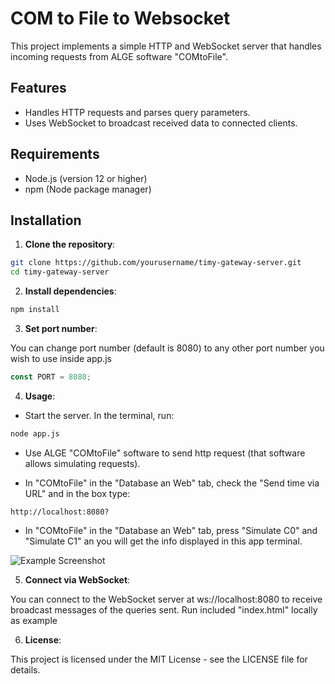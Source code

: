 # COM to File to Websocket

This project implements a simple HTTP and WebSocket server that handles incoming requests from ALGE software "COMtoFile".

## Features

- Handles HTTP requests and parses query parameters.
- Uses WebSocket to broadcast received data to connected clients.

## Requirements

- Node.js (version 12 or higher)
- npm (Node package manager)

## Installation

1. **Clone the repository**:

```bash
git clone https://github.com/yourusername/timy-gateway-server.git
cd timy-gateway-server
```

2. **Install dependencies**:

```bash
npm install
```

3. **Set port number**:

You can change port number (default is 8080) to any other port number you wish to use inside app.js

```javascript
const PORT = 8080;
```
    

4. **Usage**:

- Start the server. In the terminal, run:
```bash
node app.js
```

- Use ALGE "COMtoFile" software to send http request (that software allows simulating requests).

- In "COMtoFile" in the "Database an Web" tab, check the "Send time via URL" and in the box type:
```text
http://localhost:8080?
```
- In "COMtoFile" in the "Database an Web" tab, press "Simulate C0" and "Simulate C1" an you will get the info displayed in this app terminal.

![Example Screenshot](./screenshots/examples.png)

5. **Connect via WebSocket**:

You can connect to the WebSocket server at ws://localhost:8080 to receive broadcast messages of the queries sent.
Run included "index.html" locally as example 


6. **License**:

This project is licensed under the MIT License - see the LICENSE file for details.
